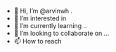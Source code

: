 - 👋 Hi, I’m @arvinwh .
- 👀 I’m interested in 
- 🌱 I’m currently learning ..
- 💞️ I’m looking to collaborate on ...
- 📫 How to reach 

<!---
arvinwh/arvinwh is a ✨ special ✨ repository because its `README.md` (this file) appears on your GitHub profile.
You can click the Preview link to take a look at your changes.
--->
